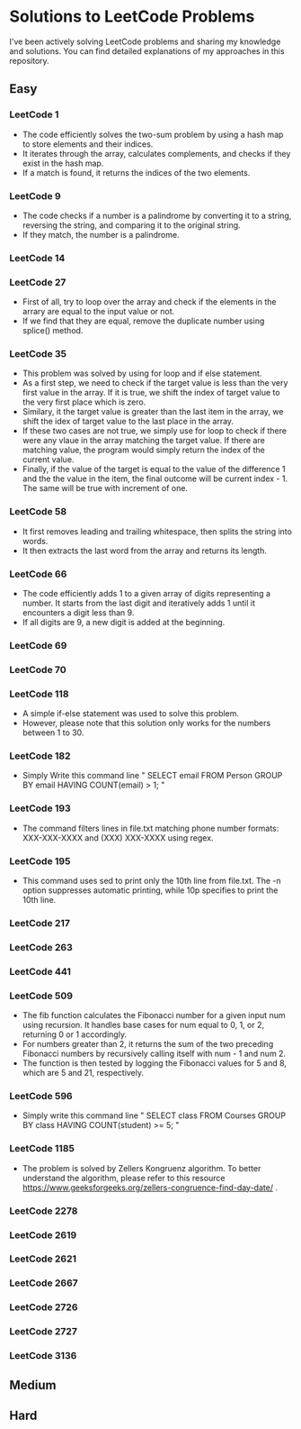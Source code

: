 # Solutions to LeetCode Problems
I've been actively solving LeetCode problems and sharing my knowledge and solutions. You can find detailed explanations of my approaches in this repository.
## Easy
### LeetCode 1
- The code efficiently solves the two-sum problem by using a hash map to store elements and their indices.
-  It iterates through the array, calculates complements, and checks if they exist in the hash map.
-  If a match is found, it returns the indices of the two elements.

### LeetCode 9
- The code checks if a number is a palindrome by converting it to a string, reversing the string, and comparing it to the original string.
- If they match, the number is a palindrome.   

### LeetCode 14


### LeetCode 27
- First of all, try to loop over the array and check if the elements in the arrary are equal to the input value or not. 
- If we find that they are equal, remove the duplicate number using splice() method.

### LeetCode 35
- This problem was solved by using for loop and if else statement.
- As a first step, we need to check if the target value is less than the very first value in the array. If it is true, we shift the index of target value to the very first place which is zero. 
- Similary, it the target value is greater than the last item in the array, we shift the idex of target value to the last place in the array. 
- If these two cases are not true, we simply use for loop to check if there were any vlaue in the array matching the target value. If there are matching value, the program would simply return the index of the current value. 
- Finally, if the value of the target is equal to the value of the difference 1 and the the value in the item, 
the final outcome will be current index - 1. The same will be true with increment of one.

### LeetCode 58
- It first removes leading and trailing whitespace, then splits the string into words.
- It then extracts the last word from the array and returns its length.

### LeetCode 66
- The code efficiently adds 1 to a given array of digits representing a number. It starts from the last digit and iteratively adds 1 until it encounters a digit less than 9.
- If all digits are 9, a new digit is added at the beginning.

### LeetCode 69

### LeetCode 70

### LeetCode 118
- A simple if-else statement was used to solve this problem.
- However, please note that this solution only works for the numbers between 1 to 30.
### LeetCode 182
- Simply Write this command line " SELECT email FROM Person GROUP BY email HAVING COUNT(email) > 1; "
### LeetCode 193
- The command filters lines in file.txt matching phone number formats: XXX-XXX-XXXX and (XXX) XXX-XXXX using regex.
### LeetCode 195
- This command uses sed to print only the 10th line from file.txt. The -n option suppresses automatic printing, while 10p specifies to print the 10th line.
### LeetCode 217
### LeetCode 263
### LeetCode 441
### LeetCode 509
- The fib function calculates the Fibonacci number for a given input num using recursion. It handles base cases for num equal to 0, 1, or 2, returning 0 or 1 accordingly.
- For numbers greater than 2, it returns the sum of the two preceding Fibonacci numbers by recursively calling itself with num - 1 and num 2.
- The function is then tested by logging the Fibonacci values for 5 and 8, which are 5 and 21, respectively.

### LeetCode 596
- Simply write this command line " SELECT class FROM Courses GROUP BY class HAVING COUNT(student) >= 5; "
### LeetCode 1185

- The problem is solved by Zellers Kongruenz algorithm. To better understand the algorithm, please refer to this resource https://www.geeksforgeeks.org/zellers-congruence-find-day-date/ .

### LeetCode 2278
### LeetCode 2619
### LeetCode 2621
### LeetCode 2667
### LeetCode 2726
### LeetCode 2727
### LeetCode 3136


## Medium

## Hard

